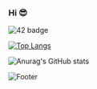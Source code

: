 ### Hi 😎

![42 badge](https://img.shields.io/badge/42SEOUL-black?style=plastic&logo=42)


<!--
<img src="https://capsule-render.vercel.app/api?type=waving&color=F9D4D4&height=300&section=header&text=GitHub&amp;&fontColor=696969&fontSize=60&animation=twinkling&amp;fontAlignY=25&amp;desc=test%20test&amp;descAlignY=44" style="max-width: 100%;" />
-->

<!--
**numerical43/numerical43** is a ✨ _special_ ✨ repository because its `README.md` (this file) appears on your GitHub profile.

Here are some ideas to get you started:

- 🔭 I’m currently working on ...
- 🌱 I’m currently learning ...
- 👯 I’m looking to collaborate on ...
- 🤔 I’m looking for help with ...
- 💬 Ask me about ...
- 📫 How to reach me: ...
- 😄 Pronouns: ...
- ⚡ Fun fact: ...
-->

<!-- <div align="center">
<img src="https://rishavanand.github.io/static/images/greetings.gif" align="center" style="width: 80%" />
</div>   -->
 
[![Top Langs](https://github-readme-stats-git-masterrstaa-rickstaa.vercel.app/api/top-langs/?username=numerical43&layout=compact&theme=buefy)](https://github.com/anuraghazra/github-readme-stats)

![Anurag's GitHub stats](https://github-readme-stats-git-masterrstaa-rickstaa.vercel.app/api?username=numerical43&show_icons=true&theme=buefy)


![Footer](https://capsule-render.vercel.app/api?type=waving&color=507EA4&height=200&section=footer)
